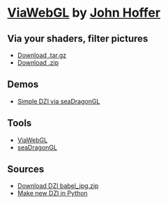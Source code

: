
# [ViaWebGL][1] by [John Hoffer][7]

## Via your shaders, filter pictures

* [Download .tar.gz][2]
* [Download .zip][3]

## Demos

* [Simple DZI via seaDragonGL][4]

## Tools

* [ViaWebGL][5]
* [seaDragonGL][6]

## Sources

* [Download DZI babel_jpg.zip][8]
* [Make new DZI in Python][9]

[1]: https://github.com/thejohnhoffer/viaWebGL
[2]: https://github.com/thejohnhoffer/viaWebGL/tarball/master
[3]: https://github.com/thejohnhoffer/viaWebGL/zipball/master
[4]: https://thejohnhoffer.github.io/viaWebGL/demo/babel
[5]: https://github.com/thejohnhoffer/viaWebGL/blob/master/tools/viaWebGL.js
[6]: https://github.com/thejohnhoffer/viaWebGL/blob/master/tools/seaDragonGL.js
[8]: https://github.com/thejohnhoffer/viaWebGL/zipball/master/sources/babel
[9]: https://github.com/openzoom/deepzoom.py
[7]: https://github.com/thejohnhoffer
  